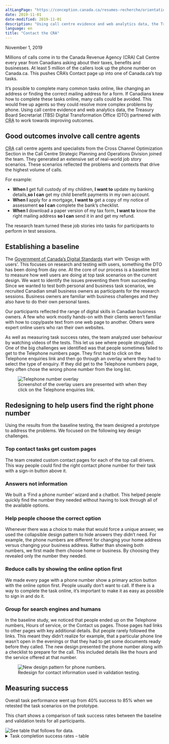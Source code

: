 ```yaml
---
altLangPage: "https://conception.canada.ca/resumes-recherche/orientation-dans-canada-ca.html"
date: 2019-11-01
date-modified: 2019-11-01
description: "Using call centre evidence and web analytics data, the Treasury Board Secretariat (TBS) Digital Transformation Office (DTO) partnered with Canada Revenue Agency to work towards improving outcomes."
language: en
title: "Contact the CRA"
---
```

<p class="post-meta">November 1, 2019</p>
<p>Millions of calls come in to the Canada Revenue Agency (CRA) Call Centre every year from Canadians asking about their taxes, benefits and businesses. At least 5 million of the callers look up the phone number on Canada.ca. This pushes CRA’s Contact page up into one of Canada.ca’s top tasks. </p>
<p>It’s possible to complete many common tasks online, like changing an address or finding the correct mailing address for a form. If Canadians knew how to complete these tasks online, many calls could be avoided. This would free up agents so they could resolve more complex problems by phone. Using call centre evidence and web analytics data, the Treasury Board Secretariat (TBS) Digital Transformation Office (DTO) partnered with <abbr title="Canada Revenue Agency">CRA</abbr> to work towards improving outcomes.</p>
<h2>Good outcomes involve call centre agents</h2>
<p><abbr title="Canada Revenue Agency">CRA</abbr> call centre agents and specialists from the Cross Channel Optimization Section in the Call Centre Strategic Planning and Operations Division joined the team. They generated an extensive set of real-world job story scenarios. These scenarios reflected the problems and contexts that drive the highest volume of calls. </p>
<p>For example:</p>
<ul>
  <li><b>When I</b> get full custody of my children, <b>I want to</b> update my banking details,<b>so I can</b> get my child benefit payments in my own account.</li>
  <li><b>When I</b> apply for a mortgage, <b>I want to</b> get a copy of my notice of assessment <b>so I can</b> complete the bank’s checklist. </li>
  <li><b>When I</b> download a paper version of my tax form, <b>I want to</b> know the right mailing address <b>so I can</b> send it in and get my refund.</li>
</ul>
<p>The research team turned these job stories into tasks for participants to perform in test sessions. </p>
<h2>Establishing a baseline</h2>
<p>The <a href="https://www.canada.ca/en/government/system/digital-government/government-canada-digital-standards.html">Government of Canada’s Digital Standards</a> start with ‘Design with users’. This focuses on research and testing with users, something the DTO has been doing from day one. At the core of our process is a baseline test to measure how well users are doing at top task scenarios on the current design. We want to identify the issues preventing them from succeeding. Since we wanted to test both personal and business task scenarios, we recruited Canadian small business owners as participants for the research sessions. Business owners are familiar with business challenges and they also have to do their own personal taxes. </p>
<p>Our participants reflected the range of digital skills in Canadian business owners. A few who work mostly hands-on with their clients weren’t familiar with how to copy/paste text from one web page to another. Others were expert online users who ran their own websites.</p>
<p>As well as measuring task success rates, the team analyzed user behaviour by watching videos of the tests. This let us see where people struggled. One of the big challenges we identified was that people sometimes failed to get to the Telephone numbers page. They first had to click on the Telephone enquiries link and then go through an overlay where they had to select the type of enquiry. If they did get to the Telephone numbers page, they often chose the wrong phone number from the long list.</p>
<figure> <img class="img-responsive" alt="Telephone number overlay" src="../images/cra-contact-us/telephone-overlay.png"/>
  <figcaption>Screenshot of the overlay users are presented with when they click on the Telephone enquiries link.</figcaption>
</figure>
<h2>Redesigning to help users find the right phone number</h2>
<p>Using the results from the baseline testing, the team designed a prototype to address the problems. We focused on the following key design challenges. </p>
<h3>Top contact tasks get custom pages</h3>
<p>The team created custom contact pages for each of the top call drivers. This way people could find the right contact phone number for their task with a sign-in button above it.</p>
<h3>Answers not information</h3>
<p>We built a ‘Find a phone number’ wizard and a chatbot. This helped people quickly find the number they needed without having to look through all of the available options. </p>
<h3>Help people choose the correct option</h3>
<p>Whenever there was a choice to make that would force a unique answer, we used the collapsible design pattern to hide answers they didn’t need. For example, the phone numbers are different for changing your home address versus changing your business address. Rather than showing both numbers, we first made them choose home or business. By choosing they revealed only the number they needed. </p>
<h3>Reduce calls by showing the online option first</h3>
<p>We made every page with a phone number show a primary action button with the online option first. People usually don’t want to call. If there is a way to complete the task online, it’s important to make it as easy as possible to sign in and do it. </p>
<h3>Group for search engines and humans</h3>
<p>In the baseline study, we noticed that people ended up on the Telephone numbers, Hours of service, or the Contact us pages. Those pages had links to other pages with key additional details. But people rarely followed the links. This meant they didn’t realize for example, that a particular phone line wasn’t open in the evenings or that they had to get some documents ready before they called. The new design presented the phone number along with a checklist to prepare for the call. This included details like the hours and the service offered at that number. </p>
<figure class="mrgn-tp-lg mrgn-bttm-lg"> <img class="img-responsive border" alt="New design pattern for phone numbers." src="../images/cra-contact-us/contact-design-pattern.png"/>
  <figcaption>Redesign for contact information used in validation testing.</figcaption>
</figure>
<h2>Measuring success</h2>
<p>Overall task performance went up from 40% success to 85% when we retested the task scenarios on the prototype. </p>
<p>This chart shows a comparison of task success rates between the baseline and validation tests for all participants.</p>
<img class="img-responsive hidden-sm hidden-xs" alt="See table that follows for data." src="../images/cra-contact-us/cra-contact-us-task-success-chart.png"/>
<div class="row col-md-9">
  <details>
    <summary> Task completion success rates – table </summary>
    <div class="table-bravo">
      <table class="table table-bordered">
        <thead>
          <tr>
            <th scope="col">Task</th>
            <th scope="col">Baseline</th>
            <th scope="col">Validation</th>
          </tr>
        </thead>
        <tbody>
          <tr>
            <td>Proof of Income Sundays - Tax Information Phone Service (TIPS) line</td>
            <td>21%</td>
            <td>56%</td>
          </tr>
          <tr>
            <td>Direct deposit - Individual tax enquiries (ITE) line</td>
            <td>56%</td>
            <td>82%</td>
          </tr>
          <tr>
            <td>Notice of Assessment (NoA) - <abbr title="Individual tax enquiries">ITE</abbr> line</td>
            <td>36%</td>
            <td>82%</td>
          </tr>
          <tr>
            <td>NoA via My Account</td>
            <td>73%</td>
            <td>93%</td>
          <tr>
            <td>Child Benefits - Benefits line</td>
            <td>50%</td>
            <td>83%</td>
          </tr>
            </tr>
          
          <tr>
            <td>Monday - Telerefund line</td>
            <td>65%</td>
            <td>88%</td>
          </tr>
          <tr>
            <td>Misallocated payment - <abbr title="Individual tax enquiries">ITE</abbr> line</td>
            <td>12%</td>
            <td>83%</td>
          </tr>
          <tr>
            <td>Corporate - Payment arrangements</td>
            <td>28%</td>
            <td>83%</td>
          </tr>
          <tr>
            <td>Report a scam - Anti-fraud</td>
            <td>67%</td>
            <td>100%</td>
          </tr>
          <tr>
            <td>Address for T2062 form - Surrey King George</td>
            <td>22%</td>
            <td>89%</td>
          </tr>
          <tr>
            <td>Address for RC1 form - <abbr title="Price Edward Island">PEI</abbr></td>
            <td>0%</td>
            <td>100%</td>
          </tr>
          <tr>
            <td>Security code - <abbr title="Individual tax enquiries">ITE</abbr> line </td>
            <td>53%</td>
            <td>76%</td>
          </tr>
        </tbody>
      </table>
    </div>
  </details>
</div>
<div class="clearfix"></div>
<h2>What we learned</h2>
<p>People are more likely to find the right phone number or address when we: </p>
<ul>
  <li>focus on helping them find the right answer for them </li>
  <li>use wizards and force choices to combat information overload</li>
  <li>create custom contact pages for top call drivers</li>
  <li>group all of the answers for a contact task together including hours of service, how to prepare, and services offered </li>
</ul>
<div class="clearfix"></div>
<h2>Request the research</h2>
<p>If you’d like to see the detailed research findings from this project, email us at <a href="mailto:dto.btn@tbs-sct.gc.ca">dto.btn@tbs-sct.gc.ca</a>. </p>
<h2>Let us know what you think</h2>
<p>Tweet using the hashtag #Canadadotca.</p>
<h2>Explore further</h2>
<ul>
  <li>Read our blog post: <a href="https://blog.canada.ca/2019/11/01/tips-travel-contact.html">Content design tips from our Travel advice and advisories and Contact the CRA optimization projects</a></li>
  <li>Read overviews of other <a href="https://blog.canada.ca/pages/project-overview.html#projects">projects with our partners</a></li>
</ul>
